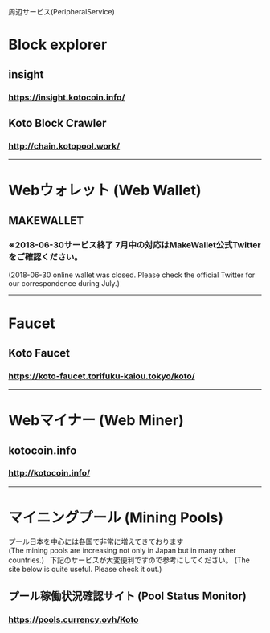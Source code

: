 周辺サービス(PeripheralService)

# Block explorer

## insight
### https://insight.kotocoin.info/

## Koto Block Crawler
### http://chain.kotopool.work/

---

# Webウォレット (Web Wallet)

## MAKEWALLET
### ※2018-06-30サービス終了 7月中の対応はMakeWallet公式Twitterをご確認ください。
(2018-06-30 online wallet was closed. Please check the official Twitter for our correspondence during July.)

---

# Faucet

## Koto Faucet
### https://koto-faucet.torifuku-kaiou.tokyo/koto/

---

# Webマイナー (Web Miner)

## kotocoin.info
### http://kotocoin.info/

---

# マイニングプール (Mining Pools)
プール日本を中心には各国で非常に増えてきております  
(The mining pools are increasing not only in Japan but in many other countries.)  
下記のサービスが大変便利ですので参考にしてください。 
(The site below is quite useful.  Please check it out.)

## プール稼働状況確認サイト (Pool Status Monitor)
### https://pools.currency.ovh/Koto

